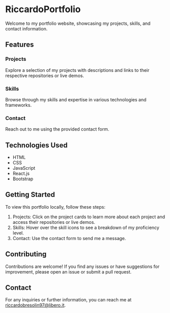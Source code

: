 # RiccardoPortfolio

Welcome to my portfolio website, showcasing my projects, skills, and contact information.

## Features

### Projects
Explore a selection of my projects with descriptions and links to their respective repositories or live demos.

### Skills
Browse through my skills and expertise in various technologies and frameworks.

### Contact
Reach out to me using the provided contact form.

## Technologies Used
- HTML
- CSS
- JavaScript
- React.js
- Bootstrap

## Getting Started
To view this portfolio locally, follow these steps:
1. Projects: Click on the project cards to learn more about each project and access their repositories or live demos.
2. Skills: Hover over the skill icons to see a breakdown of my proficiency level.
3. Contact: Use the contact form to send me a message.

## Contributing
Contributions are welcome! If you find any issues or have suggestions for improvement, please open an issue or submit a pull request.

## Contact
For any inquiries or further information, you can reach me at riccardobresolin97@libero.it.

 
 
